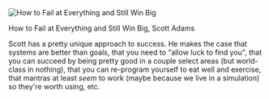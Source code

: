 <img src="../../public/images/book_covers/howtofail.jpg" id="cover" alt="How to Fail at Everything and Still Win Big"/>
<p id="title">How to Fail at Everything and Still Win Big, Scott Adams</p>

Scott has a pretty unique approach to success. 
He makes the case that systems are better than goals, that you need to "allow luck to find you", that you can succeed by being pretty good in a couple select areas (but world-class in nothing), that you can re-program yourself to eat well and exercise, that mantras at least _seem_ to work (maybe because we live in a simulation) so they're worth using, etc.
